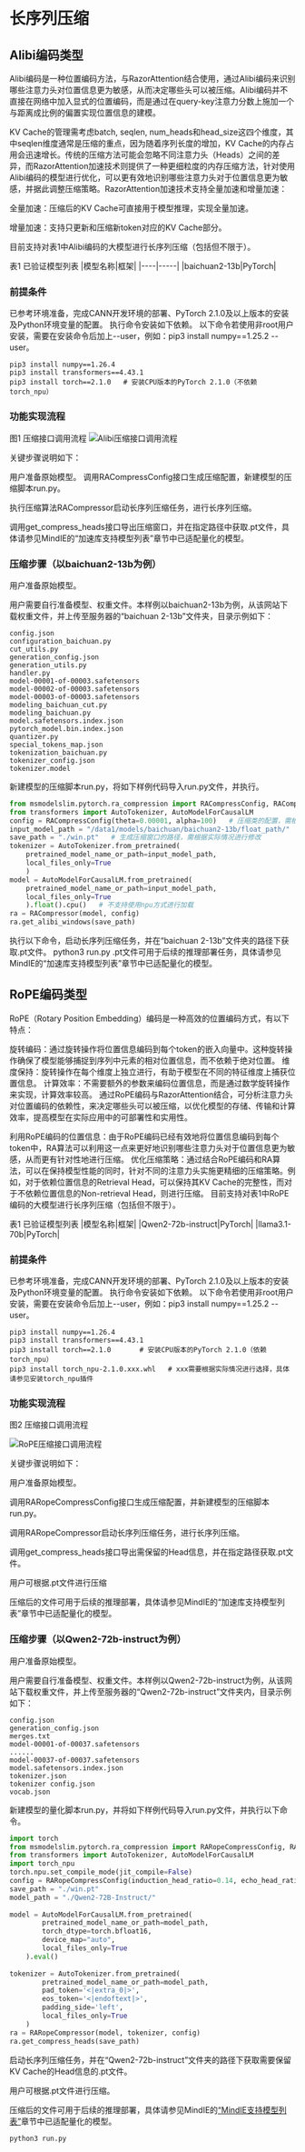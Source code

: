 # 长序列压缩
## Alibi编码类型

Alibi编码是一种位置编码方法，与RazorAttention结合使用，通过Alibi编码来识别哪些注意力头对位置信息更为敏感，从而决定哪些头可以被压缩。Alibi编码并不直接在网络中加入显式的位置编码，而是通过在query-key注意力分数上施加一个与距离成比例的偏置实现位置信息的建模。

KV Cache的管理需考虑batch, seqlen, num_heads和head_size这四个维度，其中seqlen维度通常是压缩的重点，因为随着序列长度的增加，KV Cache的内存占用会迅速增长。传统的压缩方法可能会忽略不同注意力头（Heads）之间的差异，而RazorAttention加速技术则提供了一种更细粒度的内存压缩方法，针对使用Alibi编码的模型进行优化，可以更有效地识别哪些注意力头对于位置信息更为敏感，并据此调整压缩策略。RazorAttention加速技术支持全量加速和增量加速：

全量加速：压缩后的KV Cache可直接用于模型推理，实现全量加速。

增量加速：支持只更新和压缩新token对应的KV Cache部分。

目前支持对表1中Alibi编码的大模型进行长序列压缩（包括但不限于）。

表1 已验证模型列表
|模型名称|框架|
|----|-----|
|baichuan2-13b|PyTorch|

### 前提条件
已参考环境准备，完成CANN开发环境的部署、PyTorch 2.1.0及以上版本的安装及Python环境变量的配置。
执行命令安装如下依赖。
以下命令若使用非root用户安装，需要在安装命令后加上--user，例如：pip3 install numpy==1.25.2 --user。
```
pip3 install numpy==1.26.4
pip3 install transformers==4.43.1 
pip3 install torch==2.1.0   # 安装CPU版本的PyTorch 2.1.0（不依赖torch_npu）
```
### 功能实现流程

图1 压缩接口调用流程
![Alibi压缩接口调用流程](Alibi压缩接口调用流程.png)

关键步骤说明如下：

用户准备原始模型。
调用RACompressConfig接口生成压缩配置，新建模型的压缩脚本run.py。

执行压缩算法RACompressor启动长序列压缩任务，进行长序列压缩。

调用get_compress_heads接口导出压缩窗口，并在指定路径中获取.pt文件，具体请参见MindIE的“加速库支持模型列表”章节中已适配量化的模型。

### 压缩步骤（以baichuan2-13b为例）

用户准备原始模型。

用户需要自行准备模型、权重文件。本样例以baichuan2-13b为例，从该网站下载权重文件，并上传至服务器的“baichuan 2-13b”文件夹，目录示例如下：
```
config.json
configuration_baichuan.py
cut_utils.py
generation_config.json
generation_utils.py
handler.py
model-00001-of-00003.safetensors
model-00002-of-00003.safetensors
model-00003-of-00003.safetensors
modeling_baichuan_cut.py
modeling_baichuan.py
model.safetensors.index.json
pytorch_model.bin.index.json
quantizer.py
special_tokens_map.json
tokenization_baichuan.py
tokenizer_config.json
tokenizer.model
```

新建模型的压缩脚本run.py，将如下样例代码导入run.py文件，并执行。

```python
from msmodelslim.pytorch.ra_compression import RACompressConfig, RACompressor
from transformers import AutoTokenizer, AutoModelForCausalLM
config = RACompressConfig(theta=0.00001, alpha=100)   # 压缩类的配置，需根据实际情况进行修改
input_model_path = "/data1/models/baichuan/baichuan2-13b/float_path/"    # 模型权重文件的保存路径，需根据实际情况进行修改
save_path = "./win.pt"   # 生成压缩窗口的路径，需根据实际情况进行修改
tokenizer = AutoTokenizer.from_pretrained(
    pretrained_model_name_or_path=input_model_path, 
    local_files_only=True
    ) 
model = AutoModelForCausalLM.from_pretrained(
    pretrained_model_name_or_path=input_model_path, 
    local_files_only=True
    ).float().cpu()   # 不支持使用npu方式进行加载
ra = RACompressor(model, config) 
ra.get_alibi_windows(save_path)
```
执行以下命令，启动长序列压缩任务，并在“baichuan 2-13b”文件夹的路径下获取.pt文件。
python3 run.py
.pt文件可用于后续的推理部署任务，具体请参见MindIE的“加速库支持模型列表”章节中已适配量化的模型。

## RoPE编码类型
RoPE（Rotary Position Embedding）编码是一种高效的位置编码方式，有以下特点：

旋转编码：通过旋转操作将位置信息编码到每个token的嵌入向量中。这种旋转操作确保了模型能够捕捉到序列中元素的相对位置信息，而不依赖于绝对位置。
维度保持：旋转操作在每个维度上独立进行，有助于模型在不同的特征维度上捕获位置信息。
计算效率：不需要额外的参数来编码位置信息，而是通过数学旋转操作来实现，计算效率较高。
通过RoPE编码与RazorAttention结合，可分析注意力头对位置编码的依赖性，来决定哪些头可以被压缩，以优化模型的存储、传输和计算效率，提高模型在实际应用中的可部署性和实用性。

利用RoPE编码的位置信息：由于RoPE编码已经有效地将位置信息编码到每个token中，RA算法可以利用这一点来更好地识别哪些注意力头对于位置信息更为敏感，从而更有针对性地进行压缩。
优化压缩策略：通过结合RoPE编码和RA算法，可以在保持模型性能的同时，针对不同的注意力头实施更精细的压缩策略。例如，对于依赖位置信息的Retrieval Head，可以保持其KV Cache的完整性，而对于不依赖位置信息的Non-retrieval Head，则进行压缩。
目前支持对表1中RoPE编码的大模型进行长序列压缩（包括但不限于）。

表1 已验证模型列表
|模型名称|框架|
|Qwen2-72b-instruct|PyTorch|
|llama3.1-70b|PyTorch|

### 前提条件
已参考环境准备，完成CANN开发环境的部署、PyTorch 2.1.0及以上版本的安装及Python环境变量的配置。
执行命令安装如下依赖。
以下命令若使用非root用户安装，需要在安装命令后加上--user，例如：pip3 install numpy==1.25.2 --user。
```
pip3 install numpy==1.26.4
pip3 install transformers==4.43.1 
pip3 install torch==2.1.0       # 安装CPU版本的PyTorch 2.1.0（依赖torch_npu）
pip3 install torch_npu-2.1.0.xxx.whl   # xxx需要根据实际情况进行选择，具体请参见安装torch_npu插件
```

### 功能实现流程

图2 压缩接口调用流程

![RoPE压缩接口调用流程](RoPE压缩接口调用流程.png)

关键步骤说明如下：

用户准备原始模型。

调用RARopeCompressConfig接口生成压缩配置，并新建模型的压缩脚本run.py。

调用RARopeCompressor启动长序列压缩任务，进行长序列压缩。

调用get_compress_heads接口导出需保留的Head信息，并在指定路径获取.pt文件。

用户可根据.pt文件进行压缩

压缩后的文件可用于后续的推理部署，具体请参见MindIE的“加速库支持模型列表”章节中已适配量化的模型。

### 压缩步骤（以Qwen2-72b-instruct为例）

用户准备原始模型。

用户需要自行准备模型、权重文件。本样例以Qwen2-72b-instruct为例，从该网站下载权重文件，并上传至服务器的“Qwen2-72b-instruct”文件夹内，目录示例如下：
```
config.json
generation_config.json
merges.txt
model-00001-of-00037.safetensors
......
model-00037-of-00037.safetensors
model.safetensors.index.json
tokenizer.json
tokenizer config.json
vocab.json
```

新建模型的量化脚本run.py，并将如下样例代码导入run.py文件，并执行以下命令。

```python
import torch
from msmodelslim.pytorch.ra_compression import RARopeCompressConfig, RARopeCompressor
from transformers import AutoTokenizer, AutoModelForCausalLM
import torch_npu
torch.npu.set_compile_mode(jit_compile=False)
config = RARopeCompressConfig(induction_head_ratio=0.14, echo_head_ratio=0.01)
save_path = "./win.pt" 
model_path = "./Qwen2-72B-Instruct/"
 
model = AutoModelForCausalLM.from_pretrained(
        pretrained_model_name_or_path=model_path,
        torch_dtype=torch.bfloat16, 
        device_map="auto", 
        local_files_only=True
    ).eval()
 
tokenizer = AutoTokenizer.from_pretrained(
        pretrained_model_name_or_path=model_path,
        pad_token='<|extra_0|>',
        eos_token='<|endoftext|>',
        padding_side='left',
        local_files_only=True
    ) 
ra = RARopeCompressor(model, tokenizer, config) 
ra.get_compress_heads(save_path)
```
启动长序列压缩任务，并在“Qwen2-72b-instruct”文件夹的路径下获取需要保留KV Cache的Head信息的.pt文件。

用户可根据.pt文件进行压缩。

压缩后的文件可用于后续的推理部署，具体请参见MindIE的[“MindIE支持模型列表”](https://www.hiascend.com/document/detail/zh/mindie/10RC3/whatismindie/mindie_what_0003.html)章节中已适配量化的模型。
```
python3 run.py
```
